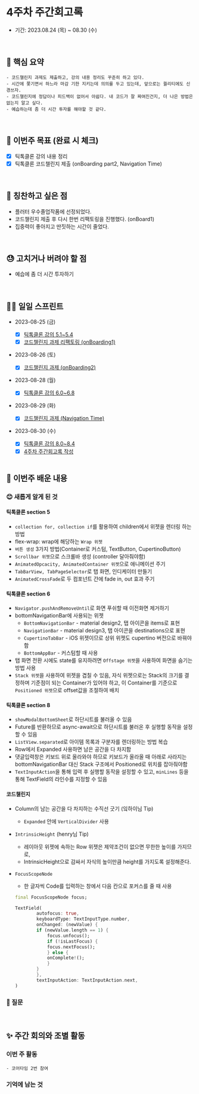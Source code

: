 # 4주차 주간회고록

- 기간: 2023.08.24 (목) ~ 08.30 (수)

<br>

## 💝 핵심 요약

    - 코드챌린지 과제도 제출하고, 강의 내용 정리도 꾸준히 하고 있다.
    - 시간에 쫒기면서 하느라 마감 기한 지키는데 의의를 두고 있는데, 앞으로는 퀄리티에도 신경쓰자.
    - 코드챌린지에 정답이나 피드백이 없어서 아쉽다. 내 코드가 잘 짜여진건지, 더 나은 방법은 없는지 알고 싶다.
    - 예습하는데 좀 더 시간 투자를 해야할 것 같다.

<br>

## 🎯 이번주 목표 (완료 시 체크)

- [x] 틱톡클론 강의 내용 정리
- [x] 틱톡클론 코드챌린지 제출 (onBoarding part2, Navigation Time)

<br>

## 👏 칭찬하고 싶은 점

- 플러터 우수졸업작품에 선정되었다.
- 코드챌린지 제출 후 다시 한번 리팩토링을 진행했다. (onBoard1)
- 집중력이 좋아지고 딴짓하는 시간이 줄었다.

<br>

## 😓 고치거나 버려야 할 점

- 예습에 좀 더 시간 투자하기

  <br>

## 🏃‍♀️ 일일 스프린트

- 2023-08-25 (금)

  - [x] [틱톡클론 강의 5.1~5.4](../TIL/20230825.md)
  - [x] [코드챌린지 과제 리팩토링 (onBoarding1)](../onboarding/README.md)

- 2023-08-26 (토)

  - [x] [코드챌린지 과제 (onBoarding2)](../onboarding/README.md)

- 2023-08-28 (월)

  - [x] [틱톡클론 강의 6.0~6.8](../TIL/20230828.md)

- 2023-08-29 (화)

  - [x] [코드챌린지 과제 (Navigation Time)](../threads/README.md)

- 2023-08-30 (수)

  - [x] [틱톡클론 강의 8.0~8.4](../TIL/20230830.md)
  - [x] [4주차 주간회고록 작성](week4.md)

  <br>

## 📝 이번주 배운 내용

### 😊 새롭게 알게 된 것

#### 틱톡클론 section 5

- `collection for, collection if`를 활용하여 children에서 위젯을 렌더링 하는 방법
- flex-wrap: wrap에 해당하는 `Wrap 위젯`
- `버튼 생성` 3가지 방법(Container로 커스텀, TextButton, CupertinoButton)
- `Scrollbar 위젯`으로 스크롤바 생성 (controller 달아줘야함)
- `AnimatedOpcacity, AnimatedContainer 위젯`으로 애니메이션 주기
- `TabBarView, TabPageSelector`로 탭 화면, 인디케이터 만들기
- `AnimatedCrossFade`로 두 컴포넌트 간에 fade in, out 효과 주기

#### 틱톡클론 section 6

- `Navigator.pushAndRemoveUntil`로 화면 푸쉬할 때 이전화면 제거하기
- bottomNavigationBar에 사용되는 위젯
  - `BottomNavigationBar` - material design2, 탭 아이콘을 items로 표현
  - `NavigationBar` - material design3, 탭 아이콘을 destinations으로 표현
  - `CupertinoTabBar` - iOS 위젯이므로 상위 위젯도 cupertino 버전으로 바꿔야함
  - `BottomAppBar` - 커스텀할 때 사용
- 탭 화면 전환 시에도 state를 유지하려면 `Offstage 위젯`을 사용하여 화면을 숨기는 방법 사용
- `Stack 위젯`을 사용하여 위젯을 겹칠 수 있음, 자식 위젯으로는 Stack의 크기를 결정하며 기준점이 되는 Container가 있어야 하고, 이 Container를 기준으로 `Positioned 위젯`으로 offset값을 조절하여 배치

#### 틱톡클론 section 8

- `showModalBottomSheet`로 하단시트를 불러올 수 있음
- Future를 반환하므로 async-await으로 하단시트를 불러온 후 실행할 동작을 설정할 수 있음
- `ListView.separated`로 아이템 목록과 구분자를 렌더링하는 방법 복습
- Row에서 Expanded 사용하면 남은 공간을 다 차지함
- 댓글입력창은 키보드 위로 올라와야 하므로 키보드가 올라올 때 아래로 사라지는 bottomNavigationBar 대신 Stack 구조에서 Positioned로 위치를 잡아줘야함
- `TextInputAction`을 통해 입력 후 실행할 동작을 설정할 수 있고, `minLines` 등을 통해 TextField의 라인수를 지정할 수 있음

#### 코드챌린지

- Column의 남는 공간을 다 차지하는 수직선 긋기 (잌하이님 Tip)

  - `Expanded` 안에 `VerticalDivider` 사용

- `IntrinsicHeight` (henry님 Tip)

  - 레이아웃 위젯에 속하는 Row 위젯은 제약조건이 없으면 무한한 높이를 가지므로,
  - IntrinsicHeight으로 감싸서 자식의 높이만큼 height를 가지도록 설정해준다.

- `FocusScopeNode`

  - 한 글자씩 Code를 입력하는 창에서 다음 칸으로 포커스를 줄 때 사용

  ```dart
  final FocusScopeNode focus;

  TextField(
          autofocus: true,
          keyboardType: TextInputType.number,
          onChanged: (newValue) {
          if (newValue.length == 1) {
              focus.unfocus();
              if (!isLastFocus) {
              focus.nextFocus();
              } else {
              onComplete!();
              }
          }
          },
          textInputAction: TextInputAction.next,
  )
  ```

### 🤔 질문

<br>

## ✨ 주간 회의와 조별 활동

### 이번 주 활동

    - 코어타임 2번 참여

### 기억에 남는 것

<br>
